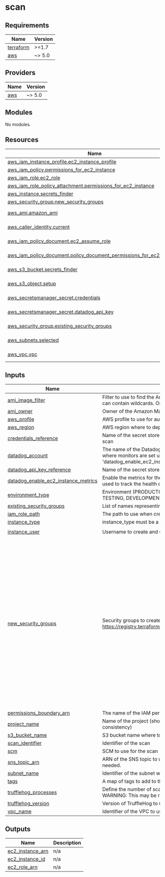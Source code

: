 # scan

<!-- BEGINNING OF PRE-COMMIT-TERRAFORM DOCS HOOK -->
## Requirements

| Name | Version |
|------|---------|
| <a name="requirement_terraform"></a> [terraform](#requirement\_terraform) | >=1.7 |
| <a name="requirement_aws"></a> [aws](#requirement\_aws) | ~> 5.0 |

## Providers

| Name | Version |
|------|---------|
| <a name="provider_aws"></a> [aws](#provider\_aws) | ~> 5.0 |

## Modules

No modules.

## Resources

| Name | Type |
|------|------|
| [aws_iam_instance_profile.ec2_instance_profile](https://registry.terraform.io/providers/hashicorp/aws/latest/docs/resources/iam_instance_profile) | resource |
| [aws_iam_policy.permissions_for_ec2_instance](https://registry.terraform.io/providers/hashicorp/aws/latest/docs/resources/iam_policy) | resource |
| [aws_iam_role.ec2_role](https://registry.terraform.io/providers/hashicorp/aws/latest/docs/resources/iam_role) | resource |
| [aws_iam_role_policy_attachment.permissions_for_ec2_instance](https://registry.terraform.io/providers/hashicorp/aws/latest/docs/resources/iam_role_policy_attachment) | resource |
| [aws_instance.secrets_finder](https://registry.terraform.io/providers/hashicorp/aws/latest/docs/resources/instance) | resource |
| [aws_security_group.new_security_groups](https://registry.terraform.io/providers/hashicorp/aws/latest/docs/resources/security_group) | resource |
| [aws_ami.amazon_ami](https://registry.terraform.io/providers/hashicorp/aws/latest/docs/data-sources/ami) | data source |
| [aws_caller_identity.current](https://registry.terraform.io/providers/hashicorp/aws/latest/docs/data-sources/caller_identity) | data source |
| [aws_iam_policy_document.ec2_assume_role](https://registry.terraform.io/providers/hashicorp/aws/latest/docs/data-sources/iam_policy_document) | data source |
| [aws_iam_policy_document.policy_document_permissions_for_ec2_instance](https://registry.terraform.io/providers/hashicorp/aws/latest/docs/data-sources/iam_policy_document) | data source |
| [aws_s3_bucket.secrets_finder](https://registry.terraform.io/providers/hashicorp/aws/latest/docs/data-sources/s3_bucket) | data source |
| [aws_s3_object.setup](https://registry.terraform.io/providers/hashicorp/aws/latest/docs/data-sources/s3_object) | data source |
| [aws_secretsmanager_secret.credentials](https://registry.terraform.io/providers/hashicorp/aws/latest/docs/data-sources/secretsmanager_secret) | data source |
| [aws_secretsmanager_secret.datadog_api_key](https://registry.terraform.io/providers/hashicorp/aws/latest/docs/data-sources/secretsmanager_secret) | data source |
| [aws_security_group.existing_security_groups](https://registry.terraform.io/providers/hashicorp/aws/latest/docs/data-sources/security_group) | data source |
| [aws_subnets.selected](https://registry.terraform.io/providers/hashicorp/aws/latest/docs/data-sources/subnets) | data source |
| [aws_vpc.vpc](https://registry.terraform.io/providers/hashicorp/aws/latest/docs/data-sources/vpc) | data source |

## Inputs

| Name | Description | Type | Default | Required |
|------|-------------|------|---------|:--------:|
| <a name="input_ami_image_filter"></a> [ami\_image\_filter](#input\_ami\_image\_filter) | Filter to use to find the Amazon Machine Image (AMI) to use for the EC2 instance the name can contain wildcards. Only GNU/Linux images are supported. | `string` | `"amzn2-ami-hvm*"` | no |
| <a name="input_ami_owner"></a> [ami\_owner](#input\_ami\_owner) | Owner of the Amazon Machine Image (AMI) to use for the EC2 instance | `string` | `"amazon"` | no |
| <a name="input_aws_profile"></a> [aws\_profile](#input\_aws\_profile) | AWS profile to use for authentication | `string` | `"default"` | no |
| <a name="input_aws_region"></a> [aws\_region](#input\_aws\_region) | AWS region where to deploy resources | `string` | `"us-east-1"` | no |
| <a name="input_credentials_reference"></a> [credentials\_reference](#input\_credentials\_reference) | Name of the secret stored in Secrets Manager and containing the credentials to use for the scan | `string` | n/a | yes |
| <a name="input_datadog_account"></a> [datadog\_account](#input\_datadog\_account) | The name of the Datadog account to which EC2 instance metrics should be reported and where monitors are set up. This variable is only used if 'datadog\_enable\_ec2\_instance\_metrics' variable is set to 'true'. | `string` | `null` | no |
| <a name="input_datadog_api_key_reference"></a> [datadog\_api\_key\_reference](#input\_datadog\_api\_key\_reference) | Name of the secret stored in Secrets Manager and containing the Datadog API key | `string` | `null` | no |
| <a name="input_datadog_enable_ec2_instance_metrics"></a> [datadog\_enable\_ec2\_instance\_metrics](#input\_datadog\_enable\_ec2\_instance\_metrics) | Enable the metrics for the EC2 instance in Datadog (should be 'true' if monitors are being used to track the health of the EC2 instance) | `bool` | `true` | no |
| <a name="input_environment_type"></a> [environment\_type](#input\_environment\_type) | Environment (PRODUCTION, PRE-PRODUCTION, QUALITY ASSURANCE, INTEGRATION TESTING, DEVELOPMENT, LAB) | `string` | `"PRODUCTION"` | no |
| <a name="input_existing_security_groups"></a> [existing\_security\_groups](#input\_existing\_security\_groups) | List of names representing existing security groups to add to the EC2 instance | `list(string)` | `[]` | no |
| <a name="input_iam_role_path"></a> [iam\_role\_path](#input\_iam\_role\_path) | The path to use when creating IAM roles | `string` | `"/"` | no |
| <a name="input_instance_type"></a> [instance\_type](#input\_instance\_type) | instance\_type must be a valid AWS EC2 instance type. | `string` | `"t3a.medium"` | no |
| <a name="input_instance_user"></a> [instance\_user](#input\_instance\_user) | Username to create and use on the instance started for the scanning process | `string` | `"secrets-finder"` | no |
| <a name="input_new_security_groups"></a> [new\_security\_groups](#input\_new\_security\_groups) | Security groups to create (see: https://registry.terraform.io/providers/hashicorp/aws/latest/docs/resources/security_group) | <pre>list(object({<br>    name        = string,<br>    description = string,<br>    ingress : optional(list(object({<br>      from_port        = number,<br>      to_port          = number,<br>      protocol         = any,<br>      description      = optional(string),<br>      cidr_blocks      = optional(list(string), []),<br>      ipv6_cidr_blocks = optional(list(string), []),<br>      security_groups  = optional(list(string), []),<br>      prefix_list_ids  = optional(list(string), [])<br>    })), []),<br>    egress : optional(list(object({<br>      from_port        = number,<br>      to_port          = number,<br>      protocol         = any,<br>      description      = optional(string),<br>      cidr_blocks      = optional(list(string), []),<br>      ipv6_cidr_blocks = optional(list(string), []),<br>      security_groups  = optional(list(string), []),<br>      prefix_list_ids  = optional(list(string), [])<br>    })), [])<br>  }))</pre> | `[]` | no |
| <a name="input_permissions_boundary_arn"></a> [permissions\_boundary\_arn](#input\_permissions\_boundary\_arn) | The name of the IAM permissions boundary to attach to the IAM role created by the module | `string` | `null` | no |
| <a name="input_project_name"></a> [project\_name](#input\_project\_name) | Name of the project (should be the same across all modules of secrets-finder to ensure consistency) | `string` | `"secrets-finder"` | no |
| <a name="input_s3_bucket_name"></a> [s3\_bucket\_name](#input\_s3\_bucket\_name) | S3 bucket name where to upload the scripts | `string` | n/a | yes |
| <a name="input_scan_identifier"></a> [scan\_identifier](#input\_scan\_identifier) | Identifier of the scan | `string` | n/a | yes |
| <a name="input_scm"></a> [scm](#input\_scm) | SCM to use for the scan | `string` | n/a | yes |
| <a name="input_sns_topic_arn"></a> [sns\_topic\_arn](#input\_sns\_topic\_arn) | ARN of the SNS topic to use for notifications. Leave empty if SNS notifications are not needed. | `string` | `null` | no |
| <a name="input_subnet_name"></a> [subnet\_name](#input\_subnet\_name) | Identifier of the subnet where to deploy the EC2 instance | `string` | n/a | yes |
| <a name="input_tags"></a> [tags](#input\_tags) | A map of tags to add to the resources | `map(string)` | `{}` | no |
| <a name="input_trufflehog_processes"></a> [trufflehog\_processes](#input\_trufflehog\_processes) | Define the number of scanning processes that should be spawned by TruffleHog. WARNING: This may be resource intensive and consume all the host resources. | `number` | `20` | no |
| <a name="input_trufflehog_version"></a> [trufflehog\_version](#input\_trufflehog\_version) | Version of TruffleHog to use | `string` | `"3.78.2"` | no |
| <a name="input_vpc_name"></a> [vpc\_name](#input\_vpc\_name) | Identifier of the VPC to use | `string` | n/a | yes |

## Outputs

| Name | Description |
|------|-------------|
| <a name="output_ec2_instance_arn"></a> [ec2\_instance\_arn](#output\_ec2\_instance\_arn) | n/a |
| <a name="output_ec2_instance_id"></a> [ec2\_instance\_id](#output\_ec2\_instance\_id) | n/a |
| <a name="output_ec2_role_arn"></a> [ec2\_role\_arn](#output\_ec2\_role\_arn) | n/a |
<!-- END OF PRE-COMMIT-TERRAFORM DOCS HOOK -->
